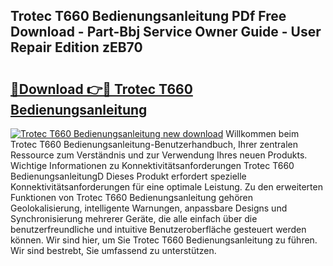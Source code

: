 ## Trotec T660 Bedienungsanleitung PDf Free Download - Part-Bbj Service Owner Guide - User Repair Edition zEB70

# <h2><a href="http://df0zrkb.blite.top/?on=Trotec+T660+Bedienungsanleitung">🔗Download 👉🔴 Trotec T660 Bedienungsanleitung</a></h2>

[![Trotec T660 Bedienungsanleitung new download](https://i.imgur.com/lujVjoI.png)](http://df0zrkb.blite.top/?on=Trotec+T660+Bedienungsanleitung)
Willkommen beim Trotec T660 Bedienungsanleitung-Benutzerhandbuch, Ihrer zentralen Ressource zum Verständnis und zur Verwendung Ihres neuen Produkts. Wichtige Informationen zu Konnektivitätsanforderungen Trotec T660 BedienungsanleitungD Dieses Produkt erfordert spezielle Konnektivitätsanforderungen für eine optimale Leistung. Zu den erweiterten Funktionen von Trotec T660 Bedienungsanleitung gehören Geolokalisierung, intelligente Warnungen, anpassbare Designs und Synchronisierung mehrerer Geräte, die alle einfach über die benutzerfreundliche und intuitive Benutzeroberfläche gesteuert werden können. Wir sind hier, um Sie Trotec T660 Bedienungsanleitung zu führen. Wir sind bestrebt, Sie umfassend zu unterstützen.
